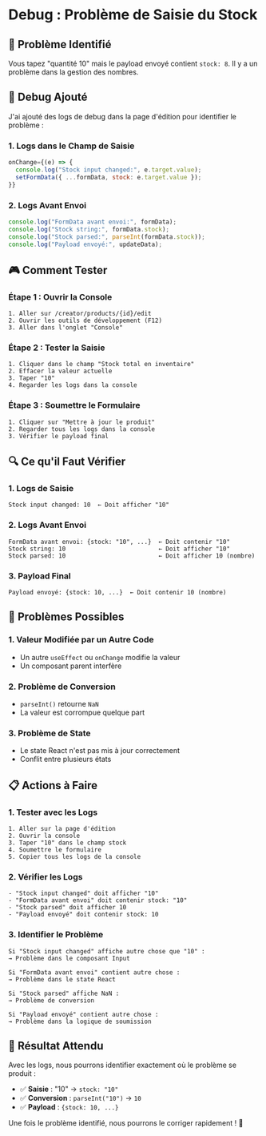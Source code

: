 # Debug : Problème de Saisie du Stock

## 🎯 Problème Identifié

Vous tapez "quantité 10" mais le payload envoyé contient `stock: 8`. Il y a un problème dans la gestion des nombres.

## 🔧 Debug Ajouté

J'ai ajouté des logs de debug dans la page d'édition pour identifier le problème :

### 1. **Logs dans le Champ de Saisie**

```javascript
onChange={(e) => {
  console.log("Stock input changed:", e.target.value);
  setFormData({ ...formData, stock: e.target.value });
}}
```

### 2. **Logs Avant Envoi**

```javascript
console.log("FormData avant envoi:", formData);
console.log("Stock string:", formData.stock);
console.log("Stock parsed:", parseInt(formData.stock));
console.log("Payload envoyé:", updateData);
```

## 🎮 Comment Tester

### Étape 1 : Ouvrir la Console

```
1. Aller sur /creator/products/{id}/edit
2. Ouvrir les outils de développement (F12)
3. Aller dans l'onglet "Console"
```

### Étape 2 : Tester la Saisie

```
1. Cliquer dans le champ "Stock total en inventaire"
2. Effacer la valeur actuelle
3. Taper "10"
4. Regarder les logs dans la console
```

### Étape 3 : Soumettre le Formulaire

```
1. Cliquer sur "Mettre à jour le produit"
2. Regarder tous les logs dans la console
3. Vérifier le payload final
```

## 🔍 Ce qu'il Faut Vérifier

### 1. **Logs de Saisie**

```
Stock input changed: 10  ← Doit afficher "10"
```

### 2. **Logs Avant Envoi**

```
FormData avant envoi: {stock: "10", ...}  ← Doit contenir "10"
Stock string: 10                          ← Doit afficher "10"
Stock parsed: 10                          ← Doit afficher 10 (nombre)
```

### 3. **Payload Final**

```
Payload envoyé: {stock: 10, ...}  ← Doit contenir 10 (nombre)
```

## 🚨 Problèmes Possibles

### 1. **Valeur Modifiée par un Autre Code**

- Un autre `useEffect` ou `onChange` modifie la valeur
- Un composant parent interfère

### 2. **Problème de Conversion**

- `parseInt()` retourne `NaN`
- La valeur est corrompue quelque part

### 3. **Problème de State**

- Le state React n'est pas mis à jour correctement
- Conflit entre plusieurs états

## 📋 Actions à Faire

### 1. **Tester avec les Logs**

```
1. Aller sur la page d'édition
2. Ouvrir la console
3. Taper "10" dans le champ stock
4. Soumettre le formulaire
5. Copier tous les logs de la console
```

### 2. **Vérifier les Logs**

```
- "Stock input changed" doit afficher "10"
- "FormData avant envoi" doit contenir stock: "10"
- "Stock parsed" doit afficher 10
- "Payload envoyé" doit contenir stock: 10
```

### 3. **Identifier le Problème**

```
Si "Stock input changed" affiche autre chose que "10" :
→ Problème dans le composant Input

Si "FormData avant envoi" contient autre chose :
→ Problème dans le state React

Si "Stock parsed" affiche NaN :
→ Problème de conversion

Si "Payload envoyé" contient autre chose :
→ Problème dans la logique de soumission
```

## 🎯 Résultat Attendu

Avec les logs, nous pourrons identifier exactement où le problème se produit :

- ✅ **Saisie** : "10" → `stock: "10"`
- ✅ **Conversion** : `parseInt("10")` → `10`
- ✅ **Payload** : `{stock: 10, ...}`

Une fois le problème identifié, nous pourrons le corriger rapidement ! 🚀
